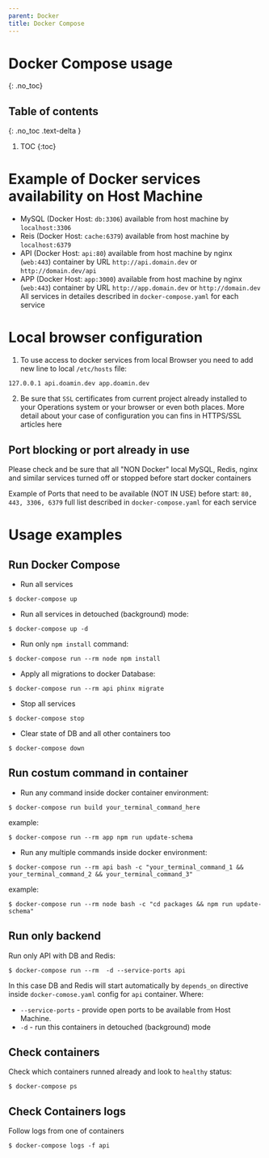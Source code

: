 ```yaml
---
parent: Docker
title: Docker Compose
---
```


# Docker Compose usage
{: .no_toc}

## Table of contents
{: .no_toc .text-delta }

1. TOC
{:toc}

# Example of Docker services availability on Host Machine
* MySQL (Docker Host: `db:3306`) available from host machine by `localhost:3306`
* Reis (Docker Host: `cache:6379`) available from host machine by `localhost:6379`
* API (Docker Host: `api:80`) available from host machine by nginx (`web:443`) container by URL `http://api.domain.dev` or `http://domain.dev/api`
* APP (Docker Host: `app:3000`) available from host machine by nginx (`web:443`) container by URL `http://app.domain.dev` or `http://domain.dev`
All services in detailes described in `docker-compose.yaml` for each service

# Local browser configuration
1. To use access to docker services from local Browser you need to add new line to local `/etc/hosts` file:
```terminal
127.0.0.1 api.doamin.dev app.doamin.dev
```
2. Be sure that `SSL` certificates from current project already installed to your Operations system or your browser or even both places. More detail about your case of configuration you can fins in HTTPS/SSL articles here

## Port blocking or port already in use
Please check and be sure that all "NON Docker" local MySQL, Redis, nginx and similar services turned off or stopped before start docker containers

Example of Ports that need to be available (NOT IN USE) before start: `80, 443, 3306, 6379` full list described in `docker-compose.yaml` for each service

# Usage examples

## Run Docker Compose

* Run all services
```terminal
$ docker-compose up
```

* Run all services in detouched (background) mode:
```terminal
$ docker-compose up -d
```

* Run only `npm install` command:
```terminal
$ docker-compose run --rm node npm install
```

* Apply all migrations to docker Database:
```terminal
$ docker-compose run --rm api phinx migrate
```

* Stop all services
```terminal
$ docker-compose stop
```

* Clear state of DB and all other containers too
```terminal
$ docker-compose down
```

## Run costum command in container
* Run any command inside docker container environment:

```terminal
$ docker-compose run build your_terminal_command_here

```

example: 

```terminal
$ docker-compose run --rm app npm run update-schema
```

* Run any multiple commands inside docker environment:

```terminal
$ docker-compose run --rm api bash -c "your_terminal_command_1 && your_terminal_command_2 && your_terminal_command_3"

```

example: 

```terminal
$ docker-compose run --rm node bash -c "cd packages && npm run update-schema"
```

## Run only backend
Run only API with DB and Redis:

```terminal
$ docker-compose run --rm  -d --service-ports api

```

In this case DB and Redis will start automatically by `depends_on` directive inside `docker-comose.yaml` config for `api` container.
Where:

* `--service-ports` - provide open ports to be available from Host Machine.
* `-d` - run this containers in detouched (background) mode

## Check containers

Check which containers runned already and look to `healthy` status:

```terminal
$ docker-compose ps

```

## Check Containers logs

Follow logs from one of containers

```terminal
$ docker-compose logs -f api

```